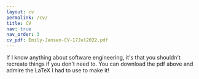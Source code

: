 ```yaml
---
layout: cv
permalink: /cv/
title: CV
nav: true
nav_order: 3
cv_pdf: Emily-Jensen-CV-17Jul2022.pdf
---
```


If I know anything about software engineering, it's that you shouldn't recreate things if you don't need to. You can download the pdf above and admire the LaTeX I had to use to make it!